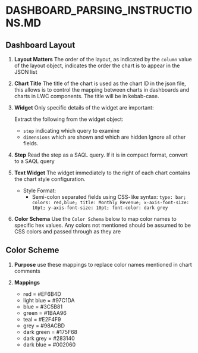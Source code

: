 # DASHBOARD_PARSING_INSTRUCTIONS.MD

## Dashboard Layout

1. **Layout Matters** The order of the layout, as indicated by the `column` value of the layout object, indicates the order the chart is to appear in the JSON list
2. **Chart Title** The title of the chart is used as the chart ID in the json file, this allows is to control the mapping between charts in dashboards and charts in LWC components. The title will be in kebab-case.
3. **Widget** Only specific details of the widget are important:

    Extract the following from the widget object:
    - `step` indicating which query to examine
    - `dimensions` which are shown and which are hidden
    Ignore all other fields.
4. **Step** Read the step as a SAQL query. If it is in compact format, convert to a SAQL query
5. **Text Widget** The widget immediately to the right of each chart contains the chart style configuration.

    * Style Format:
        - Semi-colon separated fields using CSS-like syntax: `type: bar; colors: red,blue; title: Monthly Revenue; x-axis-font-size: 10pt; y-axis-font-size: 10pt; font-color: dark grey`

6. **Color Schema** Use the `Color Schema` below to map color names to specific hex values. Any colors not mentioned should be assumed to be CSS colors and passed through as they are

## Color Scheme

1. **Purpose** use these mappings to replace color names mentioned in chart comments
2. **Mappings**

    * red = #EF6B4D
    * light blue = #97C1DA
    * blue = #3C5B81
    * green = #1BAA96
    * teal = #E2F4F9
    * grey = #98ACBD
    * dark green = #175F68
    * dark grey = #283140
    * dark blue = #002060

